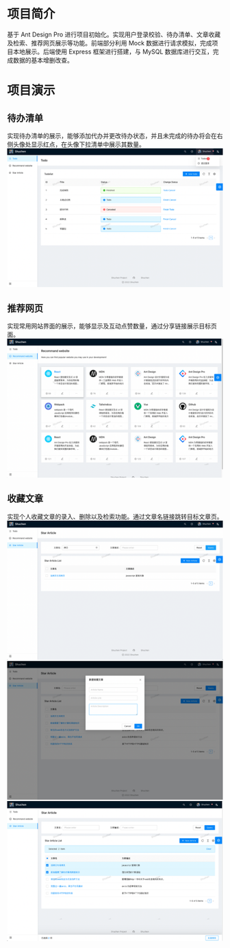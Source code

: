 # 项目简介
基于 Ant Design Pro 进行项目初始化。实现用户登录校验、待办清单、文章收藏及检索、推荐网页展示等功能。前端部分利用 Mock 数据进行请求模拟，完成项目本地展示。后端使用 Express 框架进行搭建，与 MySQL 数据库进行交互，完成数据的基本增删改查。

# 项目演示

## 待办清单
实现待办清单的展示，能够添加代办并更改待办状态，并且未完成的待办将会在右侧头像处显示红点，在头像下拉清单中展示其数量。
![todo](./assets/1.png)

## 推荐网页
实现常用网站界面的展示，能够显示及互动点赞数量，通过分享链接展示目标页面。
![recommend](./assets/2.png)

## 收藏文章
实现个人收藏文章的录入、删除以及检索功能。通过文章名链接跳转目标文章页。
![star](./assets/4.png)
![star2](./assets/5.png)
![star3](./assets/6.png)